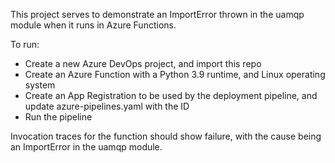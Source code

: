 This project serves to demonstrate an ImportError thrown in the uamqp module when it runs in Azure Functions.

To run:
 - Create a new Azure DevOps project, and import this repo
 - Create an Azure Function with a Python 3.9 runtime, and Linux operating system
 - Create an App Registration to be used by the deployment pipeline, and update azure-pipelines.yaml with the ID
 - Run the pipeline

Invocation traces for the function should show failure, with the cause being an ImportError in the uamqp module.
